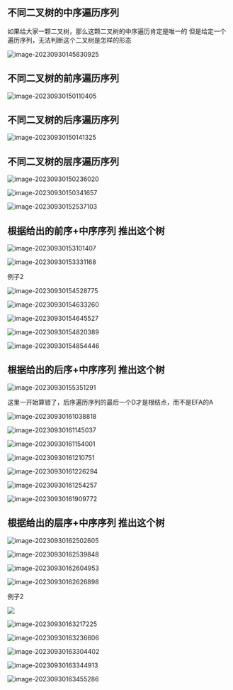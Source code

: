 ## 不同二叉树的中序遍历序列

如果给大家一颗二叉树，那么这颗二叉树的中序遍历肯定是唯一的 但是给定一个遍历序列，无法判断这个二叉树是怎样的形态

![image-20230930145830925](/Users/yuebinghui/Documents/program/github/note/images/image-20230930145830925.png)

## 不同二叉树的前序遍历序列

![image-20230930150110405](/Users/yuebinghui/Documents/program/github/note/images/image-20230930150110405.png)

## 不同二叉树的后序遍历序列

![image-20230930150141325](/Users/yuebinghui/Documents/program/github/note/images/image-20230930150141325.png)

## 不同二叉树的层序遍历序列

![image-20230930150236020](/Users/yuebinghui/Documents/program/github/note/images/image-20230930150236020.png)

![image-20230930150341657](/Users/yuebinghui/Documents/program/github/note/images/image-20230930150341657.png)

![image-20230930152537103](/Users/yuebinghui/Documents/program/github/note/images/image-20230930152537103.png)

## 根据给出的前序+中序序列 推出这个树

![image-20230930153101407](/Users/yuebinghui/Documents/program/github/note/images/image-20230930153101407.png)

![image-20230930153331168](/Users/yuebinghui/Documents/program/github/note/images/image-20230930153331168.png)

例子2

![image-20230930154528775](/Users/yuebinghui/Documents/program/github/note/images/image-20230930154528775.png)

![image-20230930154633260](/Users/yuebinghui/Documents/program/github/note/images/image-20230930154633260.png)

![image-20230930154645527](/Users/yuebinghui/Documents/program/github/note/images/image-20230930154645527.png)

![image-20230930154820389](/Users/yuebinghui/Documents/program/github/note/images/image-20230930154820389.png)

![image-20230930154854446](/Users/yuebinghui/Documents/program/github/note/images/image-20230930154854446.png)

## 根据给出的后序+中序序列 推出这个树

![image-20230930155351291](/Users/yuebinghui/Documents/program/github/note/images/image-20230930155351291.png)

这里一开始算错了，后序遍历序列的最后一个D才是根结点，而不是EFA的A

![image-20230930161038818](/Users/yuebinghui/Documents/program/github/note/images/image-20230930161038818.png)

![image-20230930161145037](/Users/yuebinghui/Documents/program/github/note/images/image-20230930161145037.png)

![image-20230930161154001](/Users/yuebinghui/Documents/program/github/note/images/image-20230930161154001.png)

![image-20230930161210751](/Users/yuebinghui/Documents/program/github/note/images/image-20230930161210751.png)

![image-20230930161226294](/Users/yuebinghui/Documents/program/github/note/images/image-20230930161226294.png)

![image-20230930161254257](/Users/yuebinghui/Documents/program/github/note/images/image-20230930161254257.png)





![image-20230930161909772](/Users/yuebinghui/Documents/program/github/note/images/image-20230930161909772.png)

## 根据给出的层序+中序序列 推出这个树

![image-20230930162502605](/Users/yuebinghui/Documents/program/github/note/images/image-20230930162502605.png)

![image-20230930162539848](/Users/yuebinghui/Documents/program/github/note/images/image-20230930162539848.png)

![image-20230930162604953](/Users/yuebinghui/Documents/program/github/note/images/image-20230930162604953.png)

![image-20230930162626898](/Users/yuebinghui/Documents/program/github/note/images/image-20230930162626898.png)

例子2

![](/Users/yuebinghui/Documents/program/github/note/images/image-20230930163145389.png)

![image-20230930163217225](/Users/yuebinghui/Documents/program/github/note/images/image-20230930163217225.png)

![image-20230930163236606](/Users/yuebinghui/Documents/program/github/note/images/image-20230930163236606.png)

![image-20230930163304402](/Users/yuebinghui/Documents/program/github/note/images/image-20230930163304402.png)

![image-20230930163344913](/Users/yuebinghui/Documents/program/github/note/images/image-20230930163344913.png)

![image-20230930163455286](/Users/yuebinghui/Documents/program/github/note/images/image-20230930163455286.png)

